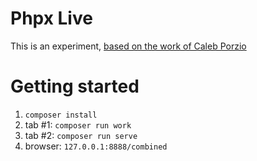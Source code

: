 # Phpx Live

This is an experiment, [based on the work of Caleb Porzio](http://calebporzio.com/proof-of-concept-phoenix-liveview-for-laravel)

# Getting started

1. `composer install`
2. tab #1: `composer run work`
3. tab #2: `composer run serve`
4. browser: `127.0.0.1:8888/combined`
